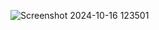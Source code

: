 ![Screenshot 2024-10-16 123501](https://github.com/user-attachments/assets/ae479cd1-7641-4c35-9a51-87bb257607a0)
